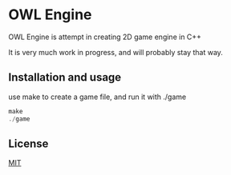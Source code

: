 # OWL Engine

OWL Engine is attempt in creating 2D game engine in C++

It is very much work in progress, and will probably stay that way.

## Installation and usage

use make to create a game file, and run it with ./game


```cpp
make
./game
```


## License
[MIT](https://choosealicense.com/licenses/mit/)
